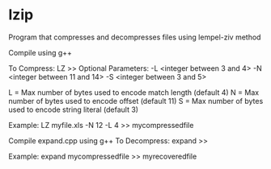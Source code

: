 # lzip
Program that compresses and decompresses files using lempel-ziv method

Compile using g++

To Compress: LZ <filename> >> <compressed filename>
  Optional Parameters: -L <integer between 3 and 4>
                       -N <integer between 11 and 14>
                       -S <integer between 3 and 5>
    
L = Max number of bytes used to encode match length (default 4)
N = Max number of bytes used to encode offset (default 11)
S = Max number of bytes used to encode string literal (default 3)

Example: LZ myfile.xls -N 12 -L 4 >> mycompressedfile


Compile expand.cpp using g++
To Decompress: expand <compressed filename> >> <recovered filename>
  
Example: expand mycompressedfile >> myrecoveredfile
